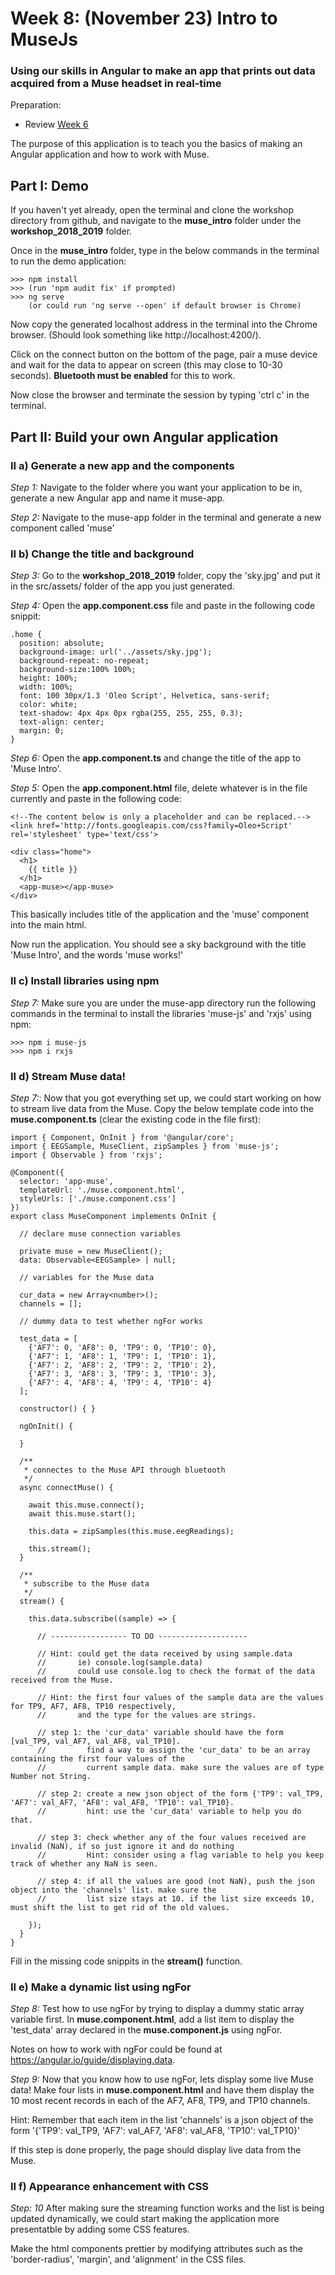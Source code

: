 # Week 8: (November 23) Intro to MuseJs
### Using our skills in Angular to make an app that prints out data acquired from a Muse headset in real-time

Preparation:
- Review [Week 6](https://github.com/neurotechuoft/Workshops/tree/master/beginner_2020_2021/week_6_neuroscience)

The purpose of this application is to teach you the basics of making an Angular application and how to work with Muse.

## Part I: Demo

If you haven't yet already, open the terminal and clone the workshop directory from github, and navigate to the __muse_intro__ folder under the __workshop_2018_2019__ folder.

Once in the __muse_intro__ folder, type in the below commands in the terminal to run the demo application:

```
>>> npm install
>>> (run 'npm audit fix' if prompted)
>>> ng serve
    (or could run 'ng serve --open' if default browser is Chrome)
```

Now copy the generated localhost address in the terminal into the Chrome browser. (Should look something like http://localhost:4200/).

Click on the connect button on the bottom of the page, pair a muse device and wait for the data to appear on screen (this may close to 10-30 seconds). __Bluetooth must be enabled__ for this to work.

Now close the browser and terminate the session by typing 'ctrl c' in the terminal.

## Part II: Build your own Angular application

### II a) Generate a new app and the components

_Step 1:_ Navigate to the folder where you want your application to be in, generate a new Angular app and name it muse-app.

_Step 2:_ Navigate to the muse-app folder in the terminal and generate a new component called 'muse'

### II b) Change the title and background

_Step 3:_ Go to the __workshop_2018_2019__ folder, copy the 'sky.jpg' and put it in the src/assets/ folder of the app you just generated.

_Step 4:_ Open the __app.component.css__ file and paste in the following code snippit:

```
.home {
  position: absolute;
  background-image: url('../assets/sky.jpg');
  background-repeat: no-repeat;
  background-size:100% 100%;
  height: 100%;
  width: 100%;
  font: 100 30px/1.3 'Oleo Script', Helvetica, sans-serif;
  color: white;
  text-shadow: 4px 4px 0px rgba(255, 255, 255, 0.3);
  text-align: center;
  margin: 0;
}
```

_Step 6:_ Open the __app.component.ts__ and change the title of the app to 'Muse Intro'.

_Step 5:_ Open the __app.component.html__ file, delete whatever is in the file currently and paste in the following code:

```
<!--The content below is only a placeholder and can be replaced.-->
<link href='http://fonts.googleapis.com/css?family=Oleo+Script' rel='stylesheet' type='text/css'>

<div class="home">
  <h1>
    {{ title }}
  </h1>
  <app-muse></app-muse>
</div>
```

This basically includes title of the application and the 'muse' component into the main html.

Now run the application. You should see a sky background with the title 'Muse Intro', and the words 'muse works!'

### II c) Install libraries using npm

_Step 7:_ Make sure you are under the muse-app directory run the following commands in the terminal to install the libraries 'muse-js' and 'rxjs' using npm:

```
>>> npm i muse-js
>>> npm i rxjs
```

### II d) Stream Muse data!

_Step 7:_: Now that you got everything set up, we could start working on how to stream live data from the Muse. Copy the below template code into the __muse.component.ts__ (clear the existing code in the file first):

```
import { Component, OnInit } from '@angular/core';
import { EEGSample, MuseClient, zipSamples } from 'muse-js';
import { Observable } from 'rxjs';

@Component({
  selector: 'app-muse',
  templateUrl: './muse.component.html',
  styleUrls: ['./muse.component.css']
})
export class MuseComponent implements OnInit {

  // declare muse connection variables

  private muse = new MuseClient();
  data: Observable<EEGSample> | null;

  // variables for the Muse data

  cur_data = new Array<number>();
  channels = [];

  // dummy data to test whether ngFor works

  test_data = [
    {'AF7': 0, 'AF8': 0, 'TP9': 0, 'TP10': 0},
    {'AF7': 1, 'AF8': 1, 'TP9': 1, 'TP10': 1},
    {'AF7': 2, 'AF8': 2, 'TP9': 2, 'TP10': 2},
    {'AF7': 3, 'AF8': 3, 'TP9': 3, 'TP10': 3},
    {'AF7': 4, 'AF8': 4, 'TP9': 4, 'TP10': 4}
  ];

  constructor() { }

  ngOnInit() {

  }

  /**
   * connectes to the Muse API through bluetooth
   */
  async connectMuse() {

    await this.muse.connect();
    await this.muse.start();

    this.data = zipSamples(this.muse.eegReadings);

    this.stream();
  }

  /**
   * subscribe to the Muse data
   */
  stream() {

    this.data.subscribe((sample) => {

      // ----------------- TO DO --------------------

      // Hint: could get the data received by using sample.data
      //       ie) console.log(sample.data)
      //       could use console.log to check the format of the data received from the Muse.

      // Hint: the first four values of the sample data are the values for TP9, AF7, AF8, TP10 respectively,
      //       and the type for the values are strings.

      // step 1: the 'cur_data' variable should have the form [val_TP9, val_AF7, val_AF8, val_TP10].
      //         find a way to assign the 'cur_data' to be an array containing the first four values of the
      //         current sample data. make sure the values are of type Number not String.

      // step 2: create a new json object of the form {'TP9': val_TP9, 'AF7': val_AF7, 'AF8': val_AF8, 'TP10': val_TP10}.
      //         hint: use the 'cur_data' variable to help you do that.

      // step 3: check whether any of the four values received are invalid (NaN), if so just ignore it and do nothing
      //         Hint: consider using a flag variable to help you keep track of whether any NaN is seen.

      // step 4: if all the values are good (not NaN), push the json object into the 'channels' list. make sure the
      //         list size stays at 10. if the list size exceeds 10, must shift the list to get rid of the old values.

    });
  }
}
```

Fill in the missing code snippits in the __stream()__ function.

### II e) Make a dynamic list using ngFor

_Step 8:_ Test how to use ngFor by trying to display a dummy static array variable first. In __muse.component.html__, add a list item to display the 'test_data' array declared in the __muse.component.js__ using ngFor.

Notes on how to work with ngFor could be found at https://angular.io/guide/displaying.data.

_Step 9:_ Now that you know how to use ngFor, lets display some live Muse data! Make four lists in __muse.component.html__ and have them display the 10 most recent records in each of the AF7, AF8, TP9, and TP10 channels.

Hint: Remember that each item in the list 'channels' is a json object of the form '{'TP9': val_TP9, 'AF7': val_AF7, 'AF8': val_AF8, 'TP10': val_TP10}'

If this step is done properly, the page should display live data from the Muse.

### II f) Appearance enhancement with CSS

_Step: 10_ After making sure the streaming function works and the list is being updated dynamically, we could start making the application more presentatble by adding some CSS features.

Make the html components prettier by modifying attributes such as the 'border-radius', 'margin', and 'alignment' in the CSS files.
